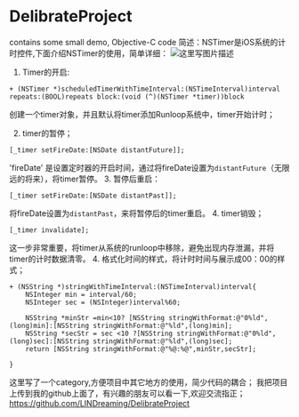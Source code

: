 # DelibrateProject
contains some small demo, Objective-C code
简述：NSTimer是iOS系统的计时控件,下面介绍NSTimer的使用，简单详细：
![这里写图片描述](http://img.blog.csdn.net/20170714175504342?watermark/2/text/aHR0cDovL2Jsb2cuY3Nkbi5uZXQvU3VuRmxvd2VySW5SYWlu/font/5a6L5L2T/fontsize/400/fill/I0JBQkFCMA==/dissolve/70/gravity/SouthEast)
  1. Timer的开启:
```
+ (NSTimer *)scheduledTimerWithTimeInterval:(NSTimeInterval)interval repeats:(BOOL)repeats block:(void (^)(NSTimer *timer))block 
```
创建一个timer对象，并且默认将timer添加Runloop系统中，timer开始计时；

2.  timer的暂停；
```
[_timer setFireDate:[NSDate distantFuture]];
```
'fireDate' 是设置定时器的开启时间，通过将fireDate设置为`distantFuture`（无限远的将来），将timer暂停。
3. 暂停后重启：

```
[_timer setFireDate:[NSDate distantPast]];
```
将fireDate设置为`distantPast`，来将暂停后的timer重启。
4. timer销毁；

```
[_timer invalidate];
```
这一步非常重要，将timer从系统的runloop中移除，避免出现内存泄漏，并将timer的计时数据清零。
4.  格式化时间的样式，将计时时间与展示成00：00的样式；

```
+ (NSString *)stringWithTimeInterval:(NSTimeInterval)interval{
    NSInteger min = interval/60;
    NSInteger sec = (NSInteger)interval%60;
    
    NSString *minStr =min<10? [NSString stringWithFormat:@"0%ld",(long)min]:[NSString stringWithFormat:@"%ld",(long)min];
    NSString *secStr = sec <10 ?[NSString stringWithFormat:@"0%ld",(long)sec]:[NSString stringWithFormat:@"%ld",(long)sec];
    return [NSString stringWithFormat:@"%@:%@",minStr,secStr];
    
}
```
这里写了一个category,方便项目中其它地方的使用，简少代码的耦合；
我把项目上传到我的github上面了，有兴趣的朋友可以看一下,欢迎交流指正；
https://github.com/LINDreaming/DelibrateProject



